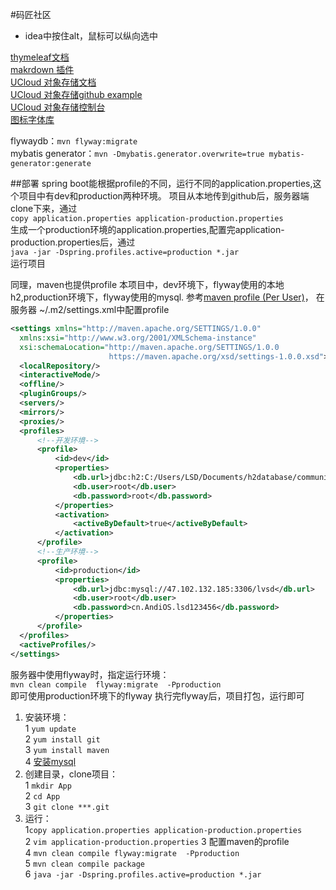 #码匠社区

- idea中按住alt，鼠标可以纵向选中 

[thymeleaf文档](http://www.thymeleaf.org)  
[makrdown 插件](https://pandao.github.io)  
[UCloud 对象存储文档](https://docs.ucloud.cn/storage_cdn/ufile/tools/sdk)  
[UCloud 对象存储github example](https://github.com/ucloud/ufile-sdk-java)  
[UCloud 对象存储控制台](https://console.ucloud.cn/ufile/ufile)   
[图标字体库](https://www.iconfont.cn/)
 
flywaydb：`mvn flyway:migrate`  
mybatis generator：`mvn -Dmybatis.generator.overwrite=true mybatis-generator:generate`  


##部署
spring boot能根据profile的不同，运行不同的application.properties,这个项目中有dev和production两种环境。
项目从本地传到github后，服务器端clone下来，通过  
`copy application.properties application-production.properties`  
生成一个production环境的application.properties,配置完application-production.properties后，通过  
`java -jar -Dspring.profiles.active=production *.jar`  
运行项目

同理，maven也提供profile
本项目中，dev环境下，flyway使用的本地h2,production环境下，flyway使用的mysql.
参考[maven profile (Per User)](http://maven.apache.org/guides/introduction/introduction-to-profiles.html)，
在服务器 ~/.m2/settings.xml中配置profile
```xml
<settings xmlns="http://maven.apache.org/SETTINGS/1.0.0"
  xmlns:xsi="http://www.w3.org/2001/XMLSchema-instance"
  xsi:schemaLocation="http://maven.apache.org/SETTINGS/1.0.0
                      https://maven.apache.org/xsd/settings-1.0.0.xsd">
  <localRepository/>
  <interactiveMode/>
  <offline/>
  <pluginGroups/>
  <servers/>
  <mirrors/>
  <proxies/>
  <profiles>
      <!--开发环境-->
      <profile>
          <id>dev</id>
          <properties>
              <db.url>jdbc:h2:C:/Users/LSD/Documents/h2database/community</db.url>
              <db.user>root</db.user>
              <db.password>root</db.password>
          </properties>
          <activation>
              <activeByDefault>true</activeByDefault>
          </activation>
      </profile>
      <!--生产环境-->
      <profile>
          <id>production</id>
          <properties>
              <db.url>jdbc:mysql://47.102.132.185:3306/lvsd</db.url>
              <db.user>root</db.user>
              <db.password>cn.AndiOS.lsd123456</db.password>
          </properties>
      </profile>
  </profiles>
  <activeProfiles/>
</settings>
```
服务器中使用flyway时，指定运行环境：  
`mvn clean compile  flyway:migrate  -Pproduction`  
即可使用production环境下的flyway
执行完flyway后，项目打包，运行即可

1. 安装环境：  
1 `yum update`  
2 `yum install git`    
3 `yum install maven`  
4 [安装mysql](https://blog.csdn.net/qq_40605913)  
2. 创建目录，clone项目：  
1 `mkdir App`  
2 `cd App`  
3 `git clone ***.git`  
3. 运行：       
1`copy application.properties application-production.properties`   
2 `vim application-production.properties`
3  配置maven的profile   
4 `mvn clean compile flyway:migrate  -Pproduction`  
5 `mvn clean compile package`  
6 `java -jar -Dspring.profiles.active=production *.jar`  


